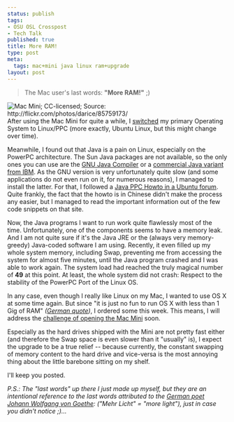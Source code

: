 ```yaml
--- 
status: publish
tags: 
- OSU OSL Crosspost
- Tech Talk
published: true
title: More RAM!
type: post
meta: 
  tags: mac+mini java linux ram+upgrade
layout: post
---
```

<blockquote>The Mac user's last words: <strong>"More RAM!"</strong> ;)</blockquote>

<img src="http://static.flickr.com/39/85759173_ff9adfff60_m.jpg" alt="Mac Mini; CC-licensed; Source: http://flickr.com/photos/darice/85759173/" class="alignright" />After using the Mac Mini for quite a while, I <a href="http://fredericiana.com/2005/12/22/linux-vs-os-x-on-mac-mini/">switched</a> my primary Operating System to Linux/PPC (more exactly, Ubuntu Linux, but this might change over time).

Meanwhile, I found out that Java is a pain on Linux, especially on the PowerPC architecture. The Sun Java packages are not available, so the only ones you can use are the <a href="http://gcc.gnu.org/java/">GNU Java Compiler</a> or a <a href="http://www-128.ibm.com/developerworks/java/jdk/linux/download.html">commercial Java variant from IBM</a>. As the GNU version is very unfortunately quite slow (and some applications do not even run on it, for numerous reasons), I managed to install the latter. For that, I followed a <a href="http://www.ubuntu.org.cn/support/documentation/wiki/JavaPPC">Java PPC Howto in a Ubuntu forum</a>. Quite frankly, the fact that the howto is in Chinese didn't make the process any easier, but I managed to read the important information out of the few code snippets on that site.

Now, the Java programs I want to run work quite flawlessly most of the time. Unfortunately, one of the components seems to have a memory leak. And I am not quite sure if it's the Java JRE or the (always very memory-greedy) Java-coded software I am using. Recently, it even filled up my whole system memory, including Swap, preventing me from accessing the system for almost five minutes, until the Java program crashed and I was able to work again. The system load had reached the truly magical number of <strong>49</strong> at this point. At least, the whole system did not crash: Respect to the stability of the PowerPC Port of the Linux OS.

In any case, even though I really like Linux on my Mac, I wanted to use OS&nbsp;X at some time again. But since "it is just no fun to run OS&nbsp;X with less than 1 Gig of RAM" <em>(<a href="http://blog.jeanpierre.de/2006/01/21/mehr-ram-im-powerbook/">German quote</a>)</em>, I ordered some this week. This means, I will address the <a href="http://www.macworld.com/weblogs/editors/2005/01/macminiinside/index.php">challenge of opening the Mac Mini</a> soon.

Especially as the hard drives shipped with the Mini are not pretty fast either (and therefore the Swap space is even slower than it "usually" is), I expect the upgrade to be a true relief -- because currently, the constant swapping of memory content to the hard drive and vice-versa is the most annoying thing about the little barebone sitting on my shelf.

I'll keep you posted.


<em>P.S.: The "last words" up there I just made up myself, but they are an intentional reference to the last words attributed to the <a href="http://de.wikiquote.org/wiki/Johann_Wolfgang_von_Goethe">German poet Johann Wolfgang von Goethe</a>: ("Mehr Licht" = "more light"), just in case you didn't notice ;)...</em>
